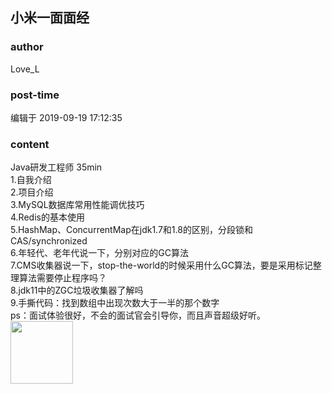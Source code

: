 ## 小米一面面经
### author 
Love_L
### post-time 

编辑于  2019-09-19 17:12:35
### content 
<div class="post-topic-des nc-post-content">
 <div>
  Java研发工程师 35min
 </div>
 <div>
  1.自我介绍
 </div>
 <div>
  2.项目介绍
 </div>
 <div>
  3.MySQL数据库常用性能调优技巧
 </div>
 <div>
  4.Redis的基本使用
 </div>
 <div>
  5.HashMap、ConcurrentMap在jdk1.7和1.8的区别，分段锁和CAS/synchronized
 </div>
 <div>
  6.年轻代、老年代说一下，分别对应的GC算法
 </div>
 <div>
  7.CMS收集器说一下，stop-the-world的时候采用什么GC算法，要是采用标记整理算法需要停止程序吗？
 </div>
 <div>
  8.jdk11中的ZGC垃圾收集器了解吗
 </div>
 <div>
  9.手撕代码：找到数组中出现次数大于一半的那个数字
 </div>
 <div>
  ps：面试体验很好，不会的面试官会引导你，而且声音超级好听。
 </div>
 <div>
  <img data-card-emoji="[告辞]" height="100px" src="https://uploadfiles.nowcoder.com/images/20191019/6658561_1571454783621_09DD8C2662B96CE14928333F055C5580" width="100px"/>
  <br/>
 </div>
</div>
